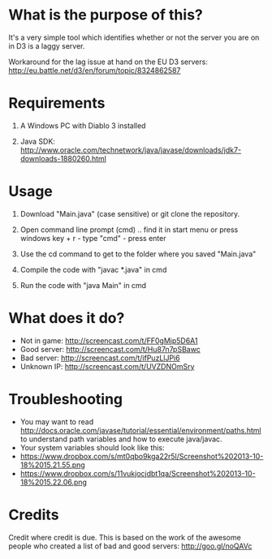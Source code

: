 What is the purpose of this?
=================

It's a very simple tool which identifies whether or not the server you are on in D3 is a laggy server. 

Workaround for the lag issue at hand on the EU D3 servers: http://eu.battle.net/d3/en/forum/topic/8324862587

Requirements
=================
1) A Windows PC with Diablo 3 installed

2) Java SDK: http://www.oracle.com/technetwork/java/javase/downloads/jdk7-downloads-1880260.html


Usage
=================
1) Download "Main.java" (case sensitive) or git clone the repository.

2) Open command line prompt (cmd) .. find it in start menu or press windows key + r - type "cmd" - press enter

3) Use the cd command to get to the folder where you saved "Main.java"

4) Compile the code with "javac *.java" in cmd

4) Run the code with "java Main" in cmd


What does it do?
=================
* Not in game: http://screencast.com/t/FF0gMjp5D6A1
* Good server: http://screencast.com/t/Hu87n7pSBawc
* Bad server: http://screencast.com/t/ifPuzLlJPi6
* Unknown IP: http://screencast.com/t/UVZDNOmSry


Troubleshooting
=================
* You may want to read http://docs.oracle.com/javase/tutorial/essential/environment/paths.html to understand path variables and how to execute java/javac.
* Your system variables should look like this:
* https://www.dropbox.com/s/mt0qbo9kga22r5l/Screenshot%202013-10-18%2015.21.55.png
* https://www.dropbox.com/s/11vukjocjdbt1qa/Screenshot%202013-10-18%2015.22.06.png


Credits
=================
Credit where credit is due. This is based on the work of the awesome people who created a list of bad and good 
servers: http://goo.gl/noQAVc
